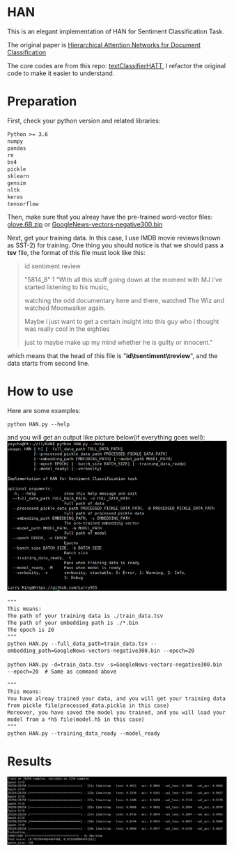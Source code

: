 # HAN

This is an elegant implementation of HAN for Sentiment Classification Task.

The original paper is [Hierarchical Attention Networks for Document Classification](https://www.cs.cmu.edu/~hovy/papers/16HLT-hierarchical-attention-networks.pdf)

The core codes are from this repo: [textClassifierHATT](https://github.com/richliao/textClassifier/blob/master/textClassifierHATT.py), 
I refactor the original code to make it easier to understand.

# Preparation

First, check your python version and related libraries:

```
Python >= 3.6
numpy
pandas
re
bs4
pickle
sklearn
gensim
nltk
keras
tensorflow
```
Then, make sure that you alreay have the pre-trained word-vector files: [glove.6B.zip](https://nlp.stanford.edu/projects/glove/) or 
[GoogleNews-vectors-negative300.bin](https://drive.google.com/file/d/0B7XkCwpI5KDYNlNUTTlSS21pQmM/edit)

Next, get your training data. In this case, I use IMDB movie reviews(known as SST-2) for training. One thing you should notice is that 
we should pass a **tsv** file, the format of this file must look like this:
>id	sentiment	review
>
>"5814_8"	1	"With all this stuff going down at the moment with MJ i've started listening to his music, 
>
>watching the odd documentary here and there, watched The Wiz and watched Moonwalker again. 
>
>Maybe i just want to get a certain insight into this guy who i thought was really cool in the eighties 
>
>just to maybe make up my mind whether he is guilty or innocent."

which means that the head of this file is "**id\tsentiment\treview**", and the data starts from second line.

# How to use
Here are some examples:
```
python HAN.py --help
```
and you will get an output like picture below(if everything goes well):
![output](https://github.com/Larry955/HAN/blob/master/imgs/args.png)

```
"""
This means: 
The path of your training data is ./train_data.tsv
The path of your embedding path is ./*.bin
The epoch is 20
"""
python HAN.py --full_data_path=train_data.tsv --embedding_path=GoogleNews-vectors-negative300.bin --epoch=20

python HAN.py -d=train_data.tsv -s=GoogleNews-vectors-negative300.bin --epoch=20  # Same as command above
```


```
"""
This means:
You have alreay trained your data, and you will get your training data from pickle file(processed_data.pickle in this case)
Moreover, you have saved the model you trained, and you will load your model from a *h5 file(model.h5 in this case)
"""
python HAN.py --training_data_ready --model_ready
```

# Results
![output](https://github.com/Larry955/HAN/blob/master/imgs/HAN_glove_300dim.png)
